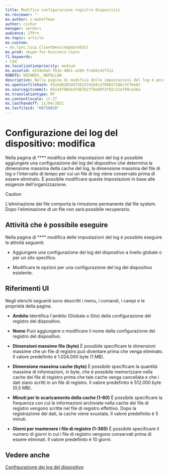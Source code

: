 ```yaml
---
title: Modifica configurazione registro dispositivi
ms.reviewer: ''
ms.author: v-mahoffman
author: cichur
manager: serdars
audience: ITPro
ms.topic: article
ms.custom:
- ms.lync.lscp.ClientDeviceUpdateEdit
ms.prod: skype-for-business-itpro
f1.keywords:
- CSH
ms.localizationpriority: medium
ms.assetid: e534e6a5-fb3e-40b1-a189-fce64c42f512
ROBOTS: NOINDEX, NOFOLLOW
description: Nella pagina di modifica delle impostazioni del log è possibile aggiungere una configurazione del log del dispositivo che determina la dimensione massima della cache del log, la dimensione massima del file di log o l'intervallo di tempo per cui un file di log viene conservato prima di essere eliminato. È possibile modificare queste impostazioni in base alle esigenze dell'organizzazione.
ms.openlocfilehash: 93a5d8202d473623741b9c2f0082718bc5f7be82
ms.sourcegitcommit: 65a10f80e5dfd67b2778e09f5f92c21ef09ce36a
ms.translationtype: MT
ms.contentlocale: it-IT
ms.lasthandoff: 11/04/2021
ms.locfileid: "60758018"
---
```

# <a name="device-log-configuration-edit"></a>Configurazione dei log del dispositivo: modifica
 
Nella pagina di **** modifica delle impostazioni del log è possibile aggiungere una configurazione del log del dispositivo che determina la dimensione massima della cache del log, la dimensione massima del file di log o l'intervallo di tempo per cui un file di log viene conservato prima di essere eliminato. È possibile modificare queste impostazioni in base alle esigenze dell'organizzazione.
  
> [!CAUTION]
> L'eliminazione dei file comporta la rimozione permanente dal file system. Dopo l'eliminazione di un file non sarà possibile recuperarlo. 
  
## <a name="tasks-you-can-perform"></a>Attività che è possibile eseguire

Nella pagina di **** modifica delle impostazioni del log è possibile eseguire le attività seguenti:
  
- Aggiungere una configurazione del log del dispositivo a livello globale o per un sito specifico.
    
- Modificare le opzioni per una configurazione del log del dispositivo esistente.
    
## <a name="ui-reference"></a>Riferimenti UI

Negli elenchi seguenti sono descritti i menu, i comandi, i campi e le proprietà della pagina.
  
- **Ambito** Identifica l'ambito (Globale o Sito) della configurazione del registro del dispositivo.
    
- **Nome** Puoi aggiungere o modificare il nome della configurazione del registro del dispositivo.
    
- **Dimensioni massime file (byte)** È possibile specificare le dimensioni massime che un file di registro può diventare prima che venga eliminato. Il valore predefinito è 1.024.000 byte (1 MB).
    
- **Dimensione massima cache (byte)** È possibile specificare la quantità massima di informazioni, in byte, che è possibile memorizzare nella cache dei file di registro prima che tale cache venga cancellata e che i dati siano scritti in un file di registro. Il valore predefinito è 512.000 byte (0,5 MB).
    
- **Minuti per lo scaricamento della cache (1-60)** È possibile specificare la frequenza con cui le informazioni archiviate nella cache dei file di registro vengono scritte nel file di registro effettivo. Dopo la registrazione dei dati, la cache viene svuotata. Il valore predefinito è 5 minuti.
    
- **Giorni per mantenere i file di registro (1-365)** È possibile specificare il numero di giorni in cui i file di registro vengono conservati prima di essere eliminati. Il valore predefinito è 10 giorni.
    
## <a name="see-also"></a>Vedere anche

[Configurazione dei log del dispositivo](ms.lync.lscp.ClientDeviceCfgMain.md)
